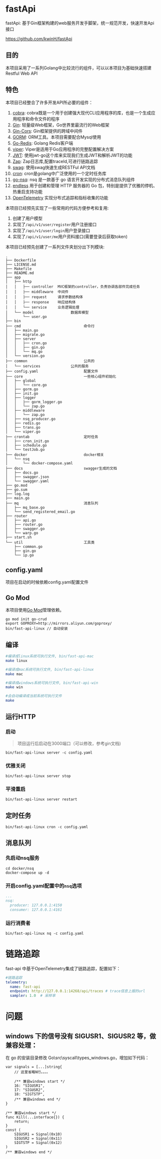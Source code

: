# fastApi

fastApi: 基于Gin框架构建的web服务开发手脚架，统一规范开发，快速开发Api接口

https://github.com/kwinH/fastApi

## 目的

本项目采用了一系列Golang中比较流行的组件，可以以本项目为基础快速搭建Restful Web API

## 特色

本项目已经整合了许多开发API所必要的组件：

1. [cobra](github.com/spf13/cobra): cobra既是一个用于创建强大现代CLI应用程序的库，也是一个生成应用程序和命令文件的程序
2. [Gin](https://github.com/gin-gonic/gin): 轻量级Web框架，Go世界里最流行的Web框架
3. [Gin-Cors](https://github.com/gin-contrib/cors): Gin框架提供的跨域中间件
4. [GORM](https://gorm.io/index.html): ORM工具。本项目需要配合Mysql使用
5. [Go-Redis](https://github.com/go-redis/redis): Golang Redis客户端
6. [viper](github.com/spf13/viper): Viper是适用于Go应用程序的完整配置解决方案
7. [JWT](github.com/golang-jwt/jwt): 使用jwt-go这个库来实现我们生成JWT和解析JWT的功能
8. [Zap](go.uber.org/zap): Zap日志库,配置traceId,可进行链路追踪
9. [swag](github.com/swaggo/swag): 使用swag快速生成RESTFul API文档
10. [cron](github.com/robfig/cron/v3): cron是golang中广泛使用的一个定时任务库
11. [go-nsq](github.com/nsqio/go-nsq): nsq 是一款基于 go 语言开发实现的分布式消息队列组件
12. [endless](github.com/fvbock/endless) 用于创建和管理 HTTP 服务器的 Go 包，特别是提供了优雅的停机、热重启支持功能
13. [OpenTelemetry](https://pkg.go.dev/go.opentelemetry.io/otel) 实现分布式追踪和指标收集的功能

本项目已经预先实现了一些常用的代码方便参考和复用:

1. 创建了用户模型
2. 实现了```/api/v1/user/register```用户注册接口
3. 实现了```/api/v1/user/login```用户登录接口
4. 实现了```/api/v1/user/me```用户资料接口(需要登录后获取token)

本项目已经预先创建了一系列文件夹划分出下列模块:
```
.
├── Dockerfile
├── LICENSE.md
├── Makefile
├── README.md
├── app
│   ├── http
│   │   ├── controller  MVC框架的controller，负责协调各部件完成任务
│   │   ├── middleware  中间件
│   │   ├── request     请求参数结构体
│   │   ├── response    响应结构体
│   │   └── service     业务逻辑处理
│   └── model                 数据库模型
│       └── user.go
├── bin
├── cmd                             命令行
│   ├── main.go
│   ├── migrate.go
│   ├── server
│   │   ├── cron.go
│   │   ├── gin.go
│   │   └── mq.go
│   └── version.go
├── common                          公共的
│   └── services              公共的服务
├── config.yaml                     配置文件
├── core                            一些核心组件初始化
│   ├── global
│   │   └── core.go
│   ├── gorm.go
│   ├── init.go
│   ├── logger
│   │   ├── gorm_logger.go
│   │   └── zap.go
│   ├── middleware
│   │   └── zap.go
│   ├── nsq_producer.go
│   ├── redis.go
│   ├── trans.go
│   └── viper.go
├── crontab                         定时任务
│   ├── cron_init.go
│   ├── schedule.go
│   └── testJob.go
├── docker                          docker相关
│   └── nsq
│       └── docker-compose.yaml
├── docs                            swagger生成的文档
│   ├── docs.go
│   ├── swagger.json
│   └── swagger.yaml
├── go.mod
├── go.sum
├── log.log
├── main.go
├── mq                              消息队列
│   ├── mq_base.go
│   └── send_registered_email.go
├── router
│   ├── api.go
│   ├── router.go
│   ├── swagger.go
│   └── warp.go
├── start.sh
└── util                            工具类
    ├── common.go
    ├── gin.go
    └── ip.go

```

## config.yaml

项目在启动的时候依赖config.yaml配置文件

## Go Mod

本项目使用[Go Mod](https://github.com/golang/go/wiki/Modules)管理依赖。

```shell
go mod init go-crud
export GOPROXY=http://mirrors.aliyun.com/goproxy/
bin/fast-api-linux // 自动安装
```

## 编译
```bash
#编译成linux系统可执行文件, bin/fast-api-mac
make linux

#编译成mac系统可执行文件, bin/fast-api-linux
make mac

#编译成windows系统可执行文件, bin/fast-api-win
make win

#会自动编译成当前系统可执行文件
make
```

## 运行HTTP

### 启动
> 项目运行后启动在3000端口（可以修改，参考gin文档)

```shell
bin/fast-api-linux server -c config.yaml
```

### 优雅关闭
```shell
bin/fast-api-linux server stop
```

### 平滑重启
```shell
bin/fast-api-linux server restart
```

## 定时任务

```shell
bin/fast-api-linux cron -c config.yaml
```

## 消息队列

### 先启动nsq服务

```shell
cd docker/nsq
docker-compose up -d
```

### 开启config.yaml配置中的`nsq`选项

```yaml
...
nsq:
  producer: 127.0.0.1:4150
  consumer: 127.0.0.1:4161
```

### 运行消费者

```shell
bin/fast-api-linux nq -c config.yaml
```

# 链路追踪
fast-api 中基于OpenTelemetry集成了链路追踪，配置如下：
```yaml
#链路追踪
telemetry:
  name: fast-api
  endpoint: http://127.0.0.1:14268/api/traces # trace信息上报的url
  sampler: 1.0  # 采样率
```


# 问题
## windows 下的信号没有 SIGUSR1、SIGUSR2 等，做兼容处理：
在 go 的安装目录修改 Go\src\syscall\types_windows.go，增加如下代码：
```golang
var signals = [...]string{
    // 这里省略N行。。。。
 
    /** 兼容windows start */
    16: "SIGUSR1",
    17: "SIGUSR2",
    18: "SIGTSTP",
    /** 兼容windows end */
}
 
/** 兼容windows start */
func Kill(...interface{}) {
    return;
}
const (
    SIGUSR1 = Signal(0x10)
    SIGUSR2 = Signal(0x11)
    SIGTSTP = Signal(0x12)
)
/** 兼容windows end */
```